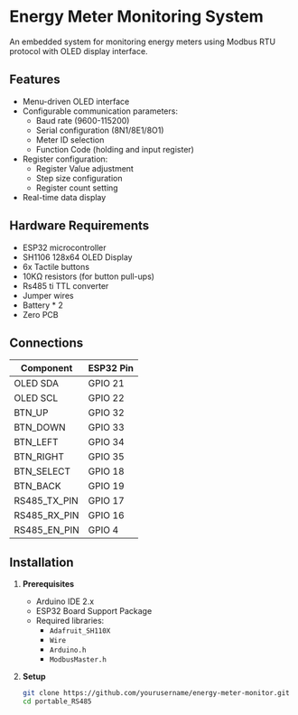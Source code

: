 # Energy Meter Monitoring System

An embedded system for monitoring energy meters using Modbus RTU protocol with OLED display interface.

## Features

- Menu-driven OLED interface
- Configurable communication parameters:
  - Baud rate (9600-115200)
  - Serial configuration (8N1/8E1/8O1)
  - Meter ID selection
  - Function Code (holding and input register)
- Register configuration:
  - Register Value adjustment
  - Step size configuration
  - Register count setting
- Real-time data display

## Hardware Requirements

- ESP32 microcontroller
- SH1106 128x64 OLED Display
- 6x Tactile buttons
- 10KΩ resistors (for button pull-ups)
- Rs485 ti TTL converter
- Jumper wires
- Battery * 2
- Zero PCB


## Connections

| Component    | ESP32 Pin |
|--------------|-----------|
| OLED SDA     | GPIO 21   |
| OLED SCL     | GPIO 22   |
| BTN_UP       | GPIO 32   |
| BTN_DOWN     | GPIO 33   |
| BTN_LEFT     | GPIO 34   |
| BTN_RIGHT    | GPIO 35   |
| BTN_SELECT   | GPIO 18   |
| BTN_BACK     | GPIO 19   |
| RS485_TX_PIN | GPIO 17   |
| RS485_RX_PIN | GPIO 16   |
| RS485_EN_PIN | GPIO 4    |


## Installation

1. **Prerequisites**
   - Arduino IDE 2.x
   - ESP32 Board Support Package
   - Required libraries:
     - `Adafruit_SH110X`
     - `Wire`
     - `Arduino.h`
     - `ModbusMaster.h`

2. **Setup**
   ```bash
   git clone https://github.com/yourusername/energy-meter-monitor.git
   cd portable_RS485